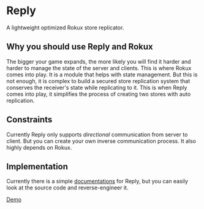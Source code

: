# Reply

A lightweight optimized Rokux store replicator.

## Why you should use Reply and Rokux

The bigger your game expands, the more likely you will find it harder and harder to
manage the state of the server and clients. This is where Rokux comes into play.
It is a module that helps with state management. But this is not enough,
it is complex to build a secured store replication system that conserves the receiver's
state while replicating to it. This is when Reply comes into play, it simplifies the
process of creating two stores with auto replication.

## Constraints

Currently Reply only supports _directional_ communication from server to client.
But you can create your own inverse communication process. It also highly depends
on Rokux.

## Implementation

Currently there is a simple [documentations](https://github.com/rsa-os/Reply/wiki/Documentation) for Reply, but you can easily look at the source code and reverse-engineer it.

[Demo](https://github.com/Penquuin/ReplyDemo)
